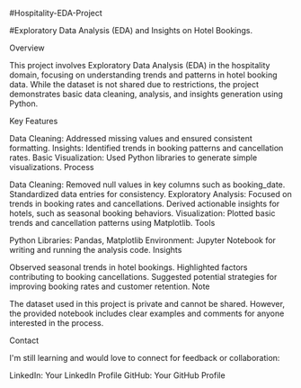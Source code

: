 #Hospitality-EDA-Project

#Exploratory Data Analysis (EDA) and Insights on Hotel Bookings.

Overview

This project involves Exploratory Data Analysis (EDA) in the hospitality domain, focusing on understanding trends and patterns in hotel booking data. While the dataset is not shared due to restrictions, the project demonstrates basic data cleaning, analysis, and insights generation using Python.

Key Features

Data Cleaning: Addressed missing values and ensured consistent formatting.
Insights: Identified trends in booking patterns and cancellation rates.
Basic Visualization: Used Python libraries to generate simple visualizations.
Process

Data Cleaning:
Removed null values in key columns such as booking_date.
Standardized data entries for consistency.
Exploratory Analysis:
Focused on trends in booking rates and cancellations.
Derived actionable insights for hotels, such as seasonal booking behaviors.
Visualization:
Plotted basic trends and cancellation patterns using Matplotlib.
Tools

Python Libraries: Pandas, Matplotlib
Environment: Jupyter Notebook for writing and running the analysis code.
Insights

Observed seasonal trends in hotel bookings.
Highlighted factors contributing to booking cancellations.
Suggested potential strategies for improving booking rates and customer retention.
Note

The dataset used in this project is private and cannot be shared. However, the provided notebook includes clear examples and comments for anyone interested in the process.

Contact

I'm still learning and would love to connect for feedback or collaboration:

LinkedIn: Your LinkedIn Profile
GitHub: Your GitHub Profile

